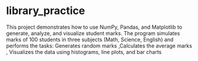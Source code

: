# library_practice
This project demonstrates how to use NumPy, Pandas, and Matplotlib to generate, analyze, and visualize student marks. The program simulates marks of 100 students in three subjects (Math, Science, English) and performs the tasks:  Generates random marks ,Calculates the average marks ,  Visualizes the data using histograms, line plots, and bar charts
